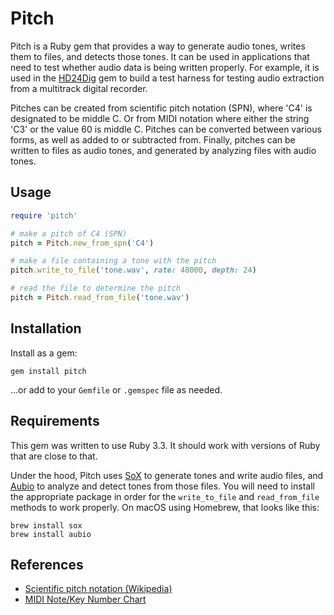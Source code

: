 # Pitch

Pitch is a Ruby gem that provides a way to generate audio tones, writes them to files, and detects those tones. It can be used in applications that need to test whether audio data is being written properly. For example, it is used in the [HD24Dig](https://github.com/jslabovitz/hd24dig.git) gem to build a test harness for testing audio extraction from a multitrack digital recorder.

Pitches can be created from scientific pitch notation (SPN), where 'C4' is designated to be middle C. Or from MIDI notation where either the string 'C3' or the value 60 is middle C. Pitches can be converted between various forms, as well as added to or subtracted from. Finally, pitches can be written to files as audio tones, and generated by analyzing files with audio tones.


## Usage

```ruby
require 'pitch'

# make a pitch of C4 (SPN)
pitch = Pitch.new_from_spn('C4')

# make a file containing a tone with the pitch
pitch.write_to_file('tone.wav', rate: 48000, depth: 24)

# read the file to determine the pitch
pitch = Pitch.read_from_file('tone.wav')
```


## Installation

Install as a gem:

    gem install pitch

...or add to your `Gemfile` or `.gemspec` file as needed.


## Requirements

This gem was written to use Ruby 3.3. It should work with versions of Ruby that are close to that.

Under the hood, Pitch uses [SoX](https://sox.sourceforge.net/) to generate tones and write audio files, and [Aubio](https://aubio.org) to analyze and detect tones from those files. You will need to install the appropriate package in order for the `write_to_file` and `read_from_file` methods to work properly. On macOS using Homebrew, that looks like this:

    brew install sox
    brew install aubio


## References

- [Scientific pitch notation (Wikipedia)](https://en.wikipedia.org/wiki/Scientific_pitch_notation)
- [MIDI Note/Key Number Chart](https://computermusicresource.com/midikeys.html)